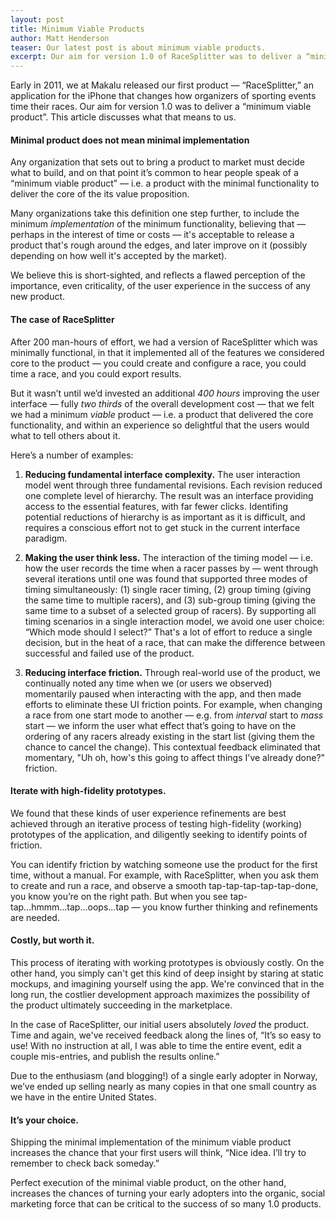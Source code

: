 ```yaml
---
layout: post
title: Minimum Viable Products
author: Matt Henderson
teaser: Our latest post is about minimum viable products.
excerpt: Our aim for version 1.0 of RaceSplitter was to deliver a “minimum viable product”. This article discusses what that means to us.
---
```


Early in 2011, we at Makalu released our first product — “RaceSplitter,” an application for the iPhone that changes how organizers of sporting events time their races. Our aim for version 1.0 was to deliver a “minimum viable product”. This article discusses what that means to us.

#### Minimal product does not mean minimal implementation

Any organization that sets out to bring a product to market must decide what to build, and on that point it’s common to hear people speak of a “minimum viable product” — i.e. a product with the minimal functionality to deliver the core of the its value proposition. 

Many organizations take this definition one step further, to include the minimum *implementation* of the minimum functionality, believing that — perhaps in the interest of time or costs — it's acceptable to release a product that's rough around the edges, and later improve on it (possibly depending on how well it's accepted by the market).

We believe this is short-sighted, and reflects a flawed perception of the importance, even criticality, of the user experience in the success of any new product.

#### The case of RaceSplitter

After 200 man-hours of effort, we had a version of RaceSplitter which was minimally functional, in that it implemented all of the features we considered core to the product — you could create and configure a race, you could time a race, and you could export results.

But it wasn’t until we’d invested an additional *400 hours* improving the user interface — fully *two thirds* of the overall development cost — that we felt we had a minimum *viable* product — i.e. a product that delivered the core functionality, and within an experience so delightful that the users would what to tell others about it.

Here’s a number of examples:

1. **Reducing fundamental interface complexity.** The user interaction model went through three fundamental revisions. Each revision reduced one complete level of hierarchy. The result was an interface providing access to the essential features, with far fewer clicks. Identifing potential reductions of hierarchy is as important as it is difficult, and requires a conscious effort not to get stuck in the current interface paradigm.

2. **Making the user think less.** The interaction of the timing model — i.e. how the user records the time when a racer passes by — went through several iterations until one was found that supported three modes of timing simultaneously: (1) single racer timing, (2) group timing (giving the same time to multiple racers), and (3) sub-group timing (giving the same time to a subset of a selected group of racers). By supporting all timing scenarios in a single interaction model, we avoid one user choice: “Which mode should I select?” That's a lot of effort to reduce a single decision, but in the heat of a race, that can make the difference between successful and failed use of the product.

3. **Reducing interface friction.** Through real-world use of the product, we continually noted any time when we (or users we observed) momentarily paused when interacting with the app, and then made efforts to eliminate these UI friction points. For example, when changing a race from one start mode to another — e.g. from *interval* start to *mass* start — we inform the user what effect that’s going to have on the ordering of any racers already existing in the start list (giving them the chance to cancel the change). This contextual feedback eliminated that momentary, "Uh oh, how's this going to affect things I've already done?" friction.

#### Iterate with high-fidelity prototypes.

We found that these kinds of user experience refinements are best achieved through an iterative process of testing high-fidelity (working) prototypes of the application, and diligently seeking to identify points of friction. 

You can identify friction by watching someone use the product for the first time, without a manual. For example, with RaceSplitter, when you ask them to create and run a race, and observe a smooth tap-tap-tap-tap-tap-done, you know you’re on the right path. But when you see tap-tap...hmmm...tap...oops...tap — you know further thinking and refinements are needed.

#### Costly, but worth it.

This process of iterating with working prototypes is obviously costly. On the other hand, you simply can't get this kind of deep insight by staring at static mockups, and imagining yourself using the app. We're convinced that in the long run, the costlier development approach maximizes the possibility of the product ultimately succeeding in the marketplace.

In the case of RaceSplitter, our initial users absolutely *loved* the product. Time and again, we've received feedback along the lines of, “It’s so easy to use! With no instruction at all, I was able to time the entire event, edit a couple mis-entries, and publish the results online.”

Due to the enthusiasm (and blogging!) of a single early adopter in Norway, we’ve ended up selling nearly as many copies in that one small country as we have in the entire United States.

#### It’s your choice.

Shipping the minimal implementation of the minimum viable product increases the chance that your first users will think, “Nice idea. I’ll try to remember to check back someday.”

Perfect execution of the minimal viable product, on the other hand, increases the chances of turning your early adopters into the organic, social marketing force that can be critical to the success of so many 1.0 products.
